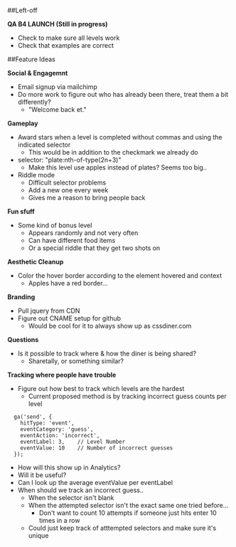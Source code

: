 ##Left-off

**QA B4 LAUNCH (Still in progress)**
  * Check to make sure all levels work
  * Check that examples are correct

##Feature Ideas

**Social & Engagemnt**

* Email signup via mailchimp
* Do more work to figure out who has already been there, treat them a bit differently?
  * "Welcome back et."

**Gameplay**

* Award stars when a level is completed without commas and using the indicated selector
  * This would be in addition to the checkmark we already do
* selector: "plate:nth-of-type(2n+3)"
  * Make this level use apples instead of plates? Seems too big..
* Riddle mode
  * Difficult selector problems
  * Add a new one every week
  * Gives me a reason to bring people back

**Fun sfuff**

* Some kind of bonus level
  * Appears randomly and not very often
  * Can have different food items
  * Or a special riddle that they get two shots on

**Aesthetic Cleanup**

* Color the hover border according to the element hovered and context
  * Apples have a red border...

**Branding**

* Pull jquery from CDN
* Figure out CNAME setup for github
  * Would be cool for it to always show up as cssdiner.com

**Questions**

* Is it possible to track where & how the diner is being shared?
  * Sharetally, or something similar?

**Tracking where people have trouble**

* Figure out how best to track which levels are the hardest
  * Current proposed method is by tracking incorrect guess counts per level

```
  ga('send', {
    hitType: 'event',
    eventCategory: 'guess',
    eventAction: 'incorrect',
    eventLabel: 3,    // Level Number
    eventValue: 10    // Number of incorrect guesses
  });
```

* How will this show up in Analytics?
* Will it be useful?
* Can I look up the average eventValue per eventLabel
* When should we track an incorrect guess..
  * When the selector isn't blank
  * When the attempted selector isn't the exact same one tried before...
    * Don't want to count 10 attempts if someone just hits enter 10 times in a row
  * Could just keep track of atttempted selectors and make sure it's unique
